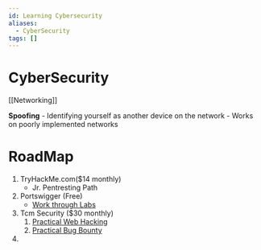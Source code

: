 ```yaml
---
id: Learning Cybersecurity
aliases:
  - CyberSecurity
tags: []
---
```

# CyberSecurity

[[Networking]]

**Spoofing** - Identifying yourself as another device on the network
    - Works on poorly implemented networks
# RoadMap
1. TryHackMe.com($14 monthly)
	- Jr. Pentresting Path
2. Portswigger (Free)
	- [Work through Labs](https://portswigger.net/web-security/all-labs)
3. Tcm Security ($30 monthly)
	1. [Practical Web Hacking](https://academy.tcm-sec.com/p/practical-web-hacking)
	2. [Practical Bug Bounty](https://academy.tcm-sec.com/p/practical-bug-bounty)
4. 